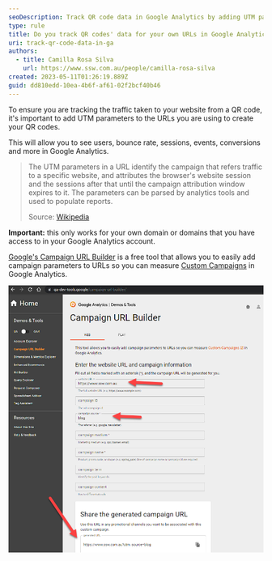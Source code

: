 ```yaml
---
seoDescription: Track QR code data in Google Analytics by adding UTM parameters to URLs and use the Campaign URL Builder tool to measure custom campaigns and gain insights into user behavior.
type: rule
title: Do you track QR codes' data for your own URLs in Google Analytics?
uri: track-qr-code-data-in-ga
authors:
  - title: Camilla Rosa Silva
    url: https://www.ssw.com.au/people/camilla-rosa-silva
created: 2023-05-11T01:26:19.889Z
guid: dd810edd-10ea-4b6f-af61-02f2bcf40b46
---
```


To ensure you are tracking the traffic taken to your website from a QR code, it's important to add UTM parameters to the URLs you are using to create your QR codes.

This will allow you to see users, bounce rate, sessions, events, conversions and more in Google Analytics.

> The UTM parameters in a URL identify the campaign that refers traffic to a specific website, and attributes the browser's website session and the sessions after that until the campaign attribution window expires to it. The parameters can be parsed by analytics tools and used to populate reports.
>
> Source: [Wikipedia](https://en.wikipedia.org/wiki/UTM_parameters#:~:text=The%20UTM%20parameters%20in%20a,and%20used%20to%20populate%20reports.)

**Important:** this only works for your own domain or domains that you have access to in your Google Analytics account.

<!--endintro-->

[Google's Campaign URL Builder](https://ga-dev-tools.google/campaign-url-builder/) is a free tool that allows you to easily add campaign parameters to URLs so you can measure [Custom Campaigns](https://support.google.com/analytics/answer/1033863) in Google Analytics.

![Figure: Google will provide you with a campaign URL, ready to track all the relevant data you need](google-utm-generator.png)
